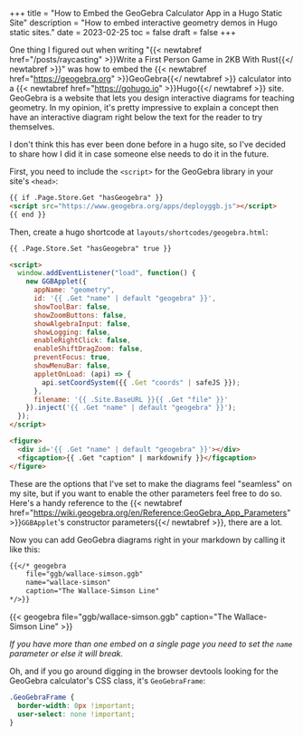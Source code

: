 +++
title = "How to Embed the GeoGebra Calculator App in a Hugo Static Site"
description = "How to embed interactive geometry demos in Hugo static sites."
date =  2023-02-25
toc = false
draft = false
+++

One thing I figured out when writing "{{< newtabref href="/posts/raycasting" >}}Write a First Person Game in 2KB With Rust{{</ newtabref >}}" was how to embed the {{< newtabref href="https://geogebra.org" >}}GeoGebra{{</ newtabref >}} calculator into a {{< newtabref href="https://gohugo.io" >}}Hugo{{</ newtabref >}} site.
GeoGebra is a website that lets you design interactive diagrams for teaching geometry.
In my opinion, it's pretty impressive to explain a concept then have an interactive diagram right below the text for the reader to try themselves.

I don't think this has ever been done before in a hugo site, so I've decided to share how I did it in case someone else needs to do it in the future.

First, you need to include the `<script>` for the GeoGebra library in your site's `<head>`:

```html
{{ if .Page.Store.Get "hasGeogebra" }}
<script src="https://www.geogebra.org/apps/deployggb.js"></script>
{{ end }}
```

Then, create a hugo shortcode at `layouts/shortcodes/geogebra.html`:

```html
{{ .Page.Store.Set "hasGeogebra" true }}

<script>
  window.addEventListener("load", function() { 
    new GGBApplet({
      appName: "geometry",
      id: '{{ .Get "name" | default "geogebra" }}',
      showToolBar: false,
      showZoomButtons: false,
      showAlgebraInput: false,
      showLogging: false,
      enableRightClick: false,
      enableShiftDragZoom: false,
      preventFocus: true,
      showMenuBar: false,
      appletOnLoad: (api) => {
        api.setCoordSystem({{ .Get "coords" | safeJS }});  
      },
      filename: '{{ .Site.BaseURL }}{{ .Get "file" }}'
    }).inject('{{ .Get "name" | default "geogebra" }}');
  });
</script>

<figure>
  <div id='{{ .Get "name" | default "geogebra" }}'></div>
  <figcaption>{{ .Get "caption" | markdownify }}</figcaption>
</figure>
```
These are the options that I've set to make the diagrams feel "seamless" on my site, but if you want to enable the other parameters feel free to do so.
Here's a handy reference to the {{< newtabref href="https://wiki.geogebra.org/en/Reference:GeoGebra_App_Parameters" >}}`GGBApplet`'s constructor parameters{{</ newtabref >}}, there are a lot.

Now you can add GeoGebra diagrams right in your markdown by calling it like this:
```markdown
{{</* geogebra
    file="ggb/wallace-simson.ggb"
    name="wallace-simson"
    caption="The Wallace-Simson Line"
*/>}}
```

{{< geogebra file="ggb/wallace-simson.ggb" caption="The Wallace-Simson Line" >}}

*If you have more than one embed on a single page you need to set the `name` parameter or else it will break.*

Oh, and if you go around digging in the browser devtools looking for the GeoGebra calculator's CSS class, it's `GeoGebraFrame`:
```css
.GeoGebraFrame {
  border-width: 0px !important;
  user-select: none !important;
}
```